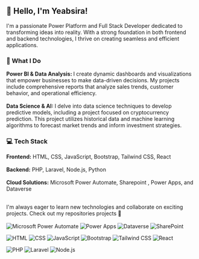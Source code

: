 <h2> 👋 Hello, I'm Yeabsira! </h2>

I'm a passionate Power Platform and Full Stack Developer dedicated to transforming ideas into reality. With a strong foundation in both frontend and backend technologies, I thrive on creating seamless and efficient applications.

<h3>🚀 What I Do</h3>

<strong> Power BI & Data Analysis: </strong> I create dynamic dashboards and visualizations that empower businesses to make data-driven decisions. My projects include comprehensive reports that analyze sales trends, customer behavior, and operational efficiency.<br>
<br>
<strong> Data Science & AI: </strong> I delve into data science techniques to develop predictive models, including a project focused on cryptocurrency prediction. This project utilizes historical data and machine learning algorithms to forecast market trends and inform investment strategies.

<h3>💻 Tech Stack</h3>
<strong>Frontend:</strong> HTML, CSS, JavaScript, Bootstrap, Tailwind CSS, React <br>
<br>
<strong>Backend:</strong> PHP, Laravel, Node.js, Python <br>
<br>
<strong>Cloud Solutions:</strong> Microsoft Power Automate, Sharepoint , Power Apps, and Dataverse <br>
<br>

I'm always eager to learn new technologies and collaborate on exciting projects. Check out my repositories projects 🌟 <br> <br>
![Microsoft Power Automate](https://img.shields.io/badge/Microsoft%20Power%20Automate-0078D4?style=flat-square&logo=microsoft&logoColor=white)
![Power Apps](https://img.shields.io/badge/Microsoft%20Power%20Apps-0078D4?style=flat-square&logo=microsoft&logoColor=white)
![Dataverse](https://img.shields.io/badge/Microsoft%20Dataverse-0078D4?style=flat-square&logo=microsoft&logoColor=white)
![SharePoint](https://img.shields.io/badge/SharePoint-0078D4?style=flat-square&logo=microsoftsharepoint&logoColor=white)

![HTML](https://img.shields.io/badge/HTML-E34F26?style=flat-square&logo=html5&logoColor=white)
![CSS](https://img.shields.io/badge/CSS-1572B6?style=flat-square&logo=css3&logoColor=white)
![JavaScript](https://img.shields.io/badge/JavaScript-F7DF1E?style=flat-square&logo=javascript&logoColor=black)
![Bootstrap](https://img.shields.io/badge/Bootstrap-563D7C?style=flat-square&logo=bootstrap&logoColor=white)
![Tailwind CSS](https://img.shields.io/badge/Tailwind%20CSS-06B6D4?style=flat-square&logo=tailwind-css&logoColor=white)
![React](https://img.shields.io/badge/React-61DAFB?style=flat-square&logo=react&logoColor=black)


![PHP](https://img.shields.io/badge/PHP-8993BE?style=flat-square&logo=php&logoColor=white)
![Laravel](https://img.shields.io/badge/Laravel-EF3B2D?style=flat-square&logo=laravel&logoColor=white)
![Node.js](https://img.shields.io/badge/Node.js-8CC84B?style=flat-square&logo=node.js&logoColor=white)







 
<!--
**yeabgenet/yeabgenet** is a ✨ _special_ ✨ repository because its `README.md` (this file) appears on your GitHub profile.


Hello this's Yeabsira  
Welcome to my repositories here you can find my project on cloud 365 flows  , collection of solutions , Php Projects , Laravel projects , python , node.js , Frontend projects (Bootstrap , tailwind css , React )  you can get and look my different creative collections on complex business flows of Graph Api's , Power automate flows , Power apps , Sharepoint sites , Solutions , Sequential approvals , Dataverse Flows ... .


Here are some ideas to get you started:

- 🔭 I’m currently working on ...
- 🌱 I’m currently learning ...
- 👯 I’m looking to collaborate on ...
- 🤔 I’m looking for help with ...
- 💬 Ask me about ...
- 📫 How to reach me: ...
- 😄 Pronouns: ...
- ⚡ Fun fact: ...
-->
